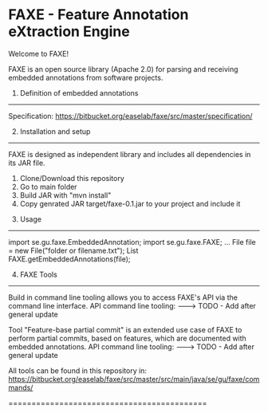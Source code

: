 FAXE - Feature Annotation eXtraction Engine
===========================================
Welcome to FAXE!

FAXE is an open source library (Apache 2.0) for parsing and receiving embedded annotations from software projects.


1) Definition of embedded annotations
-------------------------------------------
Specification:	https://bitbucket.org/easelab/faxe/src/master/specification/


2) Installation and setup
-------------------------------------------
FAXE is designed as independent library and includes all dependencies in its JAR file.
1. Clone/Download this repository
2. Go to main folder 
3. Build JAR with "mvn install"
4. Copy genrated JAR target/faxe-0.1.jar to your project and include it


3) Usage
-------------------------------------------
import se.gu.faxe.EmbeddedAnnotation;
import se.gu.faxe.FAXE;
...
File file = new File("folder or filename.txt");
List<EmbeddedAnnotation> FAXE.getEmbeddedAnnotations(file);


4) FAXE Tools
-------------------------------------------
Build in command line tooling allows you to access FAXE's API via the command line interface.
API command line tooling:
---> TODO - Add after general update

Tool "Feature-base partial commit" is an extended use case of FAXE to perform partial commits, based on features, which are documented with embedded 
annotations. 
API command line tooling:
---> TODO - Add after general update

All tools can be found in this repository in:	https://bitbucket.org/easelab/faxe/src/master/src/main/java/se/gu/faxe/commands/

===========================================